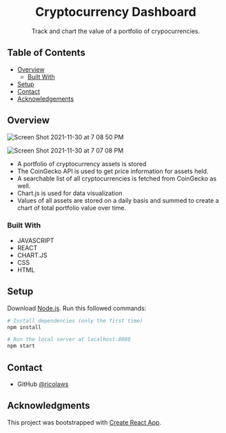 <h1 align="center">Cryptocurrency Dashboard</h1>

<div align="center">
   Track and chart the value of a portfolio of crypocurrencies.
</div>

<!-- TABLE OF CONTENTS -->

## Table of Contents

- [Overview](#overview)
  - [Built With](#built-with)
- [Setup](#setup)
- [Contact](#contact)
- [Acknowledgements](#acknowledgements)

<!-- OVERVIEW -->

## Overview

![Screen Shot 2021-11-30 at 7 08 50 PM](https://user-images.githubusercontent.com/41934323/144164917-5d54c806-8ea4-44d3-a11f-836c48086570.png)

![Screen Shot 2021-11-30 at 7 07 08 PM](https://user-images.githubusercontent.com/41934323/144164845-4c769eda-3a3a-40ed-ae84-1f38f6711fb1.png)

- A portfolio of cryptocurrency assets is stored 
- The CoinGecko API is used to get price information for assets held.
- A searchable list of all cryptocurrencies is fetched from CoinGecko as well. 
- Chart.js is used for data visualization
- Values of all assets are stored on a daily basis and summed to create a chart of total portfolio value over time.

### Built With

- JAVASCRIPT
- REACT
- CHART.JS
- CSS
- HTML

## Setup
Download [Node.js](https://nodejs.org/en/download/).
Run this followed commands:

``` bash
# Install dependencies (only the first time)
npm install

# Run the local server at localhost:8080
npm start
```

## Contact


- GitHub [@ricolaws](https://github.com/ricolaws)

## Acknowledgments

This project was bootstrapped with [Create React App](https://github.com/facebook/create-react-app).


